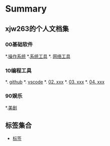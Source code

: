 # Summary

## xjw263的个人文档集
### 00基础软件
*.[操作系统]()
*.[系统工具](02-systool.md)
*. [网络工具](03-networktool.md)

### 10编程工具
*. [github](11-github.md)
*. [vscode](12-vscode.md)
*. [02. xxx](02-xxx.md)
*. [03. xxx](03-xxx.md)
*. [04. xxx](04-xxx.md)



### 90娱乐
*.[美剧](91-tv.md)
## 标签集合

* [标签](tags.md)